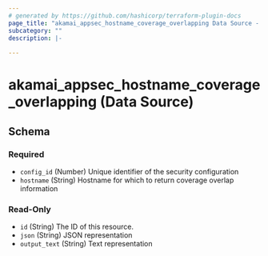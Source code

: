 ```yaml
---
# generated by https://github.com/hashicorp/terraform-plugin-docs
page_title: "akamai_appsec_hostname_coverage_overlapping Data Source - akamai"
subcategory: ""
description: |-
  
---
```


# akamai_appsec_hostname_coverage_overlapping (Data Source)





<!-- schema generated by tfplugindocs -->
## Schema

### Required

- `config_id` (Number) Unique identifier of the security configuration
- `hostname` (String) Hostname for which to return coverage overlap information

### Read-Only

- `id` (String) The ID of this resource.
- `json` (String) JSON representation
- `output_text` (String) Text representation
